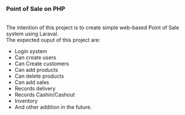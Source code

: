 <h3><b> Point of Sale on PHP </b></h3> <br>
The intention of this project is to create simple web-based Point of Sale system using Laraval.<br> The expected ouput of this project are: <br>
<ul> 
    <li> Login system   </li>
    <li> Can create users   </li>
    <li> Can Create customers   </li>
    <li> Can add products   </li>
    <li> Can delete products   </li>
    <li> Can add sales   </li>
    <li> Records delivery   </li>
    <li> Records Cashin/Cashout   </li>
    <li> Inventory </li>
    <li> And other addition in the future.   </li>
</ul>











